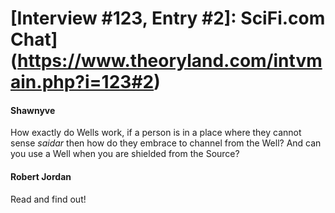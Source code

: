 # [Interview #123, Entry #2]: SciFi.com Chat](https://www.theoryland.com/intvmain.php?i=123#2)

#### Shawnyve

How exactly do Wells work, if a person is in a place where they cannot sense
*saidar*
then how do they embrace to channel from the Well? And can you use a Well when you are shielded from the Source?

#### Robert Jordan

Read and find out!

